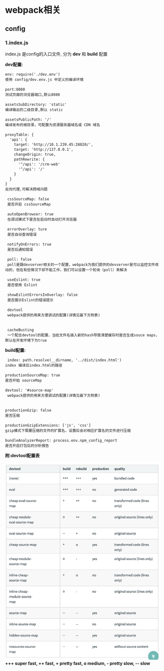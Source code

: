 # webpack相关
## config

### 1.index.js

index.js 是config的入口文件, 分为 **dev** 和 **build** 配置

**dev配置:**
	
	env: require('./dev.env')
	使用 config/dev.env.js 中定义的编译环境
	
	port:8080
	测试页面的浏览器端口,默认8080
	
	assetsSubDirectory: 'static'
	编译输出的二级目录,默认 static

	assetsPublicPath: '/'
	编译发布的根目录，可配置为资源服务器域名或 CDN 域名
	
    proxyTable: {
      'api': {
        target: 'http://10.1.239.45:28020/',
        target: 'http://127.0.0.1',
        changeOrigin: true,
        pathRewrite: {
          '^/api': '/crm-web'
          '^/api': '/'
        }
      }
    }
    反向代理,可解决跨域问题
    
     cssSourceMap: false
     是否开启 cssSourceMap
     
     autoOpenBrowser: true
     在调试模式下是否在启动时自动打开浏览器
     
     errorOverlay: ture
     是否自动查询错误
     
     notifyOnErrors: true
     是否后通知错误
     
     poll: false
     poll是跟devserver相关的一个配置，webpack为我们提供的devserver是可以监控文件改动的，但在有些情况下却不能工作，我们可以设置一个轮询（poll）来解决
     
     useEslint: true
     是否使用 Eslint
     
     showEslintErrorsInOverlay: false
     是否展示Eslint的错误提示
     
     devtool
     webpack提供的用来方便调试的配置(详情见最下方附表)
     
 
	 cacheBusting
	 一个配合devtool的配置，当给文件名插入新的hash导致清楚缓存时是否生成souce maps，默认在开发环境下为true
	 
 **build配置:**
 
	 index: path.resolve(__dirname, '../dist/index.html')
	index 编译后index.html的路径
	
    productionSourceMap: true
    是否开始 sourceMap
   
    devtool: '#source-map'
     webpack提供的用来方便调试的配置(详情见最下方附表)

   
    productionGzip: false
    是否压缩
    
    productionGzipExtensions: ['js', 'css']
	gzip模式下需要压缩的文件的扩展名，设置后会对相应扩展名的文件进行压缩
	
    bundleAnalyzerReport: process.env.npm_config_report
 	是否开启打包后的分析报告
   	 
**附:devtool配置表**

![devtool](https://github.com/oujinlong/ai-fe-docs/blob/master/docs/templates/vue/webpack%E7%9B%B8%E5%85%B3/config/devtool.png?raw=true)
  **+++ super fast, ++ fast, + pretty fast, o medium, - pretty slow, -- slow**
     
 
 
     
     

